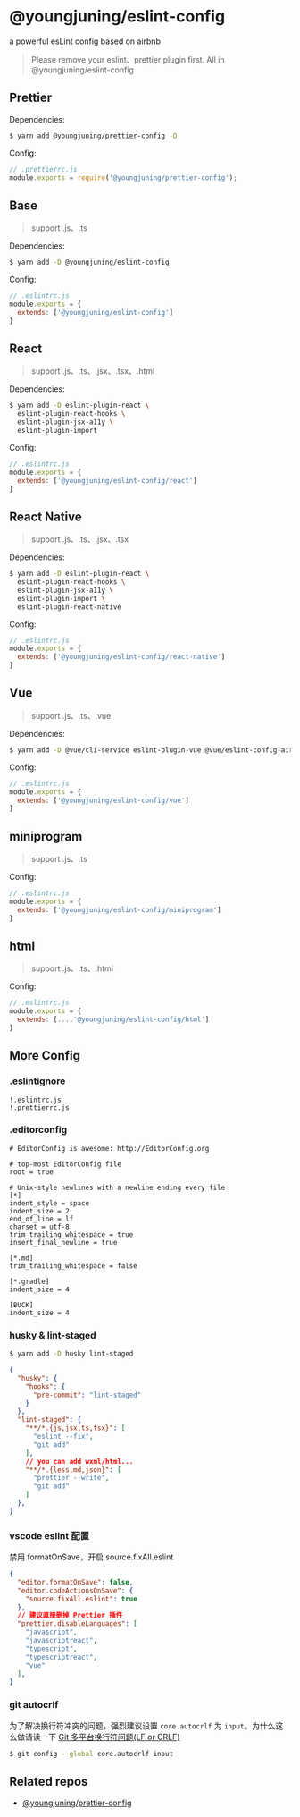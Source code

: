 # @youngjuning/eslint-config

a powerful esLint config based on airbnb

> Please remove your eslint、prettier plugin first. All in @youngjuning/eslint-config

## Prettier

Dependencies:

```sh
$ yarn add @youngjuning/prettier-config -D
```

Config:

```js
// .prettierrc.js
module.exports = require('@youngjuning/prettier-config');
```

## Base

> support .js、.ts

Dependencies:

```sh
$ yarn add -D @youngjuning/eslint-config
```

Config:

```js
// .eslintrc.js
module.exports = {
  extends: ['@youngjuning/eslint-config']
}
```

## React

> support .js、.ts、.jsx、.tsx、.html

Dependencies:

```sh
$ yarn add -D eslint-plugin-react \
  eslint-plugin-react-hooks \
  eslint-plugin-jsx-a11y \
  eslint-plugin-import
```

Config:

```js
// .eslintrc.js
module.exports = {
  extends: ['@youngjuning/eslint-config/react']
}
```

## React Native

> support .js、.ts、.jsx、.tsx

Dependencies:

```sh
$ yarn add -D eslint-plugin-react \
  eslint-plugin-react-hooks \
  eslint-plugin-jsx-a11y \
  eslint-plugin-import \
  eslint-plugin-react-native
```

Config:

```js
// .eslintrc.js
module.exports = {
  extends: ['@youngjuning/eslint-config/react-native']
}
```

## Vue

> support .js、.ts、.vue

Dependencies:

```sh
$ yarn add -D @vue/cli-service eslint-plugin-vue @vue/eslint-config-airbnb
```

Config:

```js
// .eslintrc.js
module.exports = {
  extends: ['@youngjuning/eslint-config/vue']
}
```

## miniprogram

> support .js、.ts

Config:

```js
// .eslintrc.js
module.exports = {
  extends: ['@youngjuning/eslint-config/miniprogram']
}
```

## html

> support .js、.ts、.html

Config:

```js
// .eslintrc.js
module.exports = {
  extends: [...,'@youngjuning/eslint-config/html']
}
```

## More Config

### .eslintignore

```
!.eslintrc.js
!.prettierrc.js
```

### .editorconfig

```
# EditorConfig is awesome: http://EditorConfig.org

# top-most EditorConfig file
root = true

# Unix-style newlines with a newline ending every file
[*]
indent_style = space
indent_size = 2
end_of_line = lf
charset = utf-8
trim_trailing_whitespace = true
insert_final_newline = true

[*.md]
trim_trailing_whitespace = false

[*.gradle]
indent_size = 4

[BUCK]
indent_size = 4
```

### husky & lint-staged

```sh
$ yarn add -D husky lint-staged
```

```json
{
  "husky": {
    "hooks": {
      "pre-commit": "lint-staged"
    }
  },
  "lint-staged": {
    "**/*.{js,jsx,ts,tsx}": [
      "eslint --fix",
      "git add"
    ],
    // you can add wxml/html...
    "**/*.{less,md,json}": [
      "prettier --write",
      "git add"
    ]
  },
}
```

### vscode eslint 配置

禁用 formatOnSave，开启 source.fixAll.eslint

```json
{
  "editor.formatOnSave": false,
  "editor.codeActionsOnSave": {
    "source.fixAll.eslint": true
  },
  // 建议直接删掉 Prettier 插件
  "prettier.disableLanguages": [
    "javascript",
    "javascriptreact",
    "typescript",
    "typescriptreact",
    "vue"
  ],
}
```

### git autocrlf

为了解决换行符冲突的问题，强烈建议设置 `core.autocrlf` 为 `input`。为什么这么做请读一下 [Git 多平台换行符问题(LF or CRLF)](https://blog.konghy.cn/2017/03/19/git-lf-or-crlf/)

```sh
$ git config --global core.autocrlf input
```

## Related repos

- [@youngjuning/prettier-config](https://github.com/youngjuning/prettier-config)
